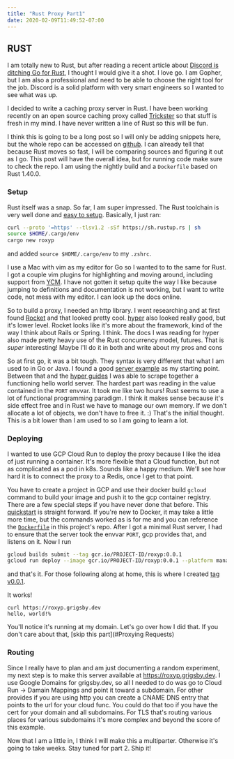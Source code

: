 ```yaml
---
title: "Rust Proxy Part1"
date: 2020-02-09T11:49:52-07:00
---
```


## RUST

I am totally new to Rust, but after reading a recent article about [Discord is ditching Go for Rust](https://blog.discordapp.com/why-discord-is-switching-from-go-to-rust-a190bbca2b1f), I thought I would give it a shot. I love go. I am Gopher, but I am also a professional and need to be able to choose the right tool for the job. Discord is a solid platform with very smart engineers so I wanted to see what was up.

I decided to write a caching proxy server in Rust. I have been working recently on an open source caching proxy called [Trickster](https://github.com/Comcast/trickster) so that stuff is fresh in my mind. I have never written a line of Rust so this will be fun. 

I think this is going to be a long post so I will only be adding snippets here, but the whole repo can be accessed on [github](https://github.com/guygrigsby/roxyp). I can already tell that because Rust moves so fast, I will be comparing sources and figuring it out as I go. This post will have the overall idea, but for running code make sure to check the repo. I am using the nightly build and a `Dockerfile` based on Rust 1.40.0.

### Setup

Rust itself was a snap. So far, I am super impressed. The Rust toolchain is very well done and [easy to setup](https://www.rust-lang.org/learn/get-started). Basically, I just ran:
```bash
curl --proto '=https' --tlsv1.2 -sSf https://sh.rustup.rs | sh
source $HOME/.cargo/env
cargo new roxyp
```
and added `source $HOME/.cargo/env` to my `.zshrc`. 

I use a Mac with vim as my editor for Go so I wanted to to the same for Rust. I got a couple vim plugins for highlighting and moving around, including support from [YCM](https://github.com/ycm-core/YouCompleteMe#rust-semantic-completion). I have not gotten it setup quite the way I like because jumping to definitions and documentation is not working, but I want to write code, not mess with my editor. I can look up the docs online.

So to build a proxy, I needed an http library. I went researching and at first found [Rocket](https://rocket.rs) and that looked pretty cool. [hyper](https://github.com/hyperium/hyper) also looked really good, but it's lower level.	Rocket looks like it's more about the framework, kind of the way I think about Rails or Spring. I think. The docs I was reading for hyper also made pretty heavy use of the Rust concurrency model, futures. That is _super_ interesting! Maybe I'll do it in both and write about my pros and cons

So at first go, it was a bit tough. They syntax is very different that what I am used to in Go or Java. I found a good [server example](https://rust-lang.github.io/async-book/01_getting_started/05_http_server_example.html) as my starting point. Between that and the [hyper guides](https://hyper.rs/guides) I was able to scrape together a functioning hello world server. The hardest part was reading in the value contained in the `PORT` envvar. It took me like two hours! Rust seems to use a lot of functional programming paradigm. I think it makes sense because it's side effect free and in Rust we have to manage our own memory. If we don't allocate a lot of objects, we don't have to free it. :) That's the initial thought. This is a bit lower than I am used to so I am going to learn a lot.

### Deploying

I wanted to use GCP Cloud Run to deploy the proxy because I like the idea of just running a container. It's more flexible that a Cloud function, but not as complicated as a pod in k8s. Sounds like a happy medium. We'll see how hard it is to connect the proxy to a Redis, once I get to that point. 

You have to create a project in GCP and use their docker build `gcloud` command to build your image and push it to the gcp container registry. There are a few special steps if you have never done that before. This [quickstart](https://cloud.google.com/run/docs/quickstarts/build-and-deploy) is straight forward. If you're new to Docker, it may take a little more time, but the commands worked as is for me and you can reference the [`Dockerfile`](https://github.com/guygrigsby/roxyp) in this project's repo. After I got a minimal Rust server, I had to ensure that the server took the envvar `PORT`, gcp provides that, and listens on it. Now I run
```bash
gcloud builds submit --tag gcr.io/PROJECT-ID/roxyp:0.0.1
gcloud run deploy --image gcr.io/PROJECT-ID/roxyp:0.0.1 --platform managed
```
and that's it. For those following along at home, this is where I created [tag v0.0.1](https://github.com/guygrigsby/roxyp/releases/tag/v0.0.1). 

It works!
```curl
curl https://roxyp.grigsby.dev
hello, world!%
```

You'll notice it's running at my domain. Let's go over how I did that. If you don't care about that, [skip this part](#Proxying Requests)

### Routing

Since I really have to plan and am just documenting a random experiment, my next step is to make this server available at https://roxyp.grigsby.dev. I use Google Domains for grigsby.dev, so all I needed to do was go to Cloud Run -> Damain Mappings and point it toward a subdomain. For other provides if you are using http you can create a CNAME DNS entry that points to the url for your cloud func. You could do that too if you have the cert for your domain and all subdomains. For TLS that's routing various places for various subdomains it's more complex and beyond the score of this example. 


Now that I am a little in, I think I will make this a multiparter. Otherwise it's going to take weeks. Stay tuned for part 2. Ship it!
